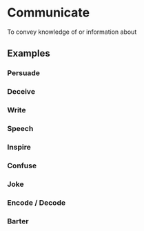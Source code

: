 # Communicate

To convey knowledge of or information about

## Examples

### Persuade

### Deceive

### Write

### Speech

### Inspire

### Confuse

### Joke

### Encode / Decode

### Barter
